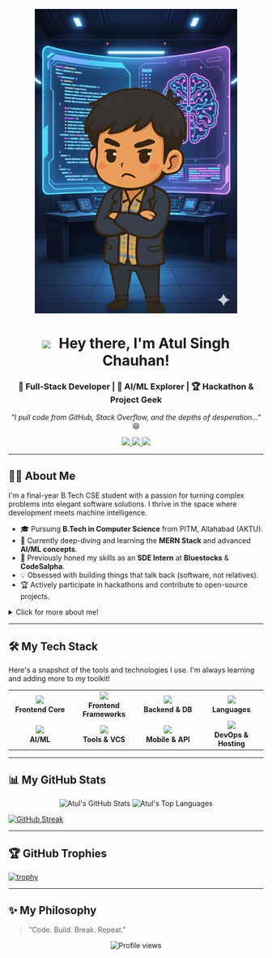 <!-- 
* Feel free to copy and paste this into your own README.
* To make it your own, you'll need to change the username `seriesatul` to your own GitHub username.
* You can also change the themes for the stats and trophies. I've left comments to show you how!
-->

<!-- Header Banner -->
<p align="center">
  <img height="600" width=400 src="https://raw.githubusercontent.com/seriesatul/seriesatul/main/Gemini_Generated_Image_5ivwx5ivwx5ivwx5.png" alt="Atul Singh Chauhan - Full-Stack Developer Banner">
</p>

<!-- Waving GIF and Intro -->
<h1 align="center">
  <img src="https://media.giphy.com/media/hvRJCLFzcasrR4ia7z/giphy.gif" width="30px" style="margin-right: 10px;">
  Hey there, I'm Atul Singh Chauhan!
</h1>
<h3 align="center">🚀 Full-Stack Developer | 🧠 AI/ML Explorer | 🏆 Hackathon & Project Geek</h3>

<!-- Quote -->
<p align="center">
  <i>"I pull code from GitHub, Stack Overflow, and the depths of desperation..."</i> 😆
</p>

<!-- Socials -->
<p align="center">
  <a href="mailto:atulsingh04895@gmail.com">
    <img src="https://img.shields.io/badge/Gmail-D14836?style=for-the-badge&logo=gmail&logoColor=white" />
  </a>
  <a href="https://www.linkedin.com/in/atul-singh-chauhan-a955b529b">
    <img src="https://img.shields.io/badge/LinkedIn-0A66C2?style=for-the-badge&logo=linkedin&logoColor=white" />
  </a>
  <a href="https://github.com/seriesatul">
    <img src="https://img.shields.io/badge/GitHub-171515?style=for-the-badge&logo=github&logoColor=white" />
  </a>
  <!-- Add other links like your portfolio or Twitter if you have them! -->
  <!-- 
  <a href="YOUR_PORTFOLIO_LINK">
    <img src="https://img.shields.io/badge/Portfolio-FF5722?style=for-the-badge&logo=todoist&logoColor=white" />
  </a> 
  -->
</p>

---

## 👨‍💻 About Me

I'm a final-year B.Tech CSE student with a passion for turning complex problems into elegant software solutions. I thrive in the space where development meets machine intelligence.

- 🎓 Pursuing **B.Tech in Computer Science** from PITM, Allahabad (AKTU).
- 🌱 Currently deep-diving and learning the **MERN Stack** and advanced **AI/ML concepts**.
- 💼 Previously honed my skills as an **SDE Intern** at **Bluestocks** & **CodeSalpha**.
- 💡 Obsessed with building things that talk back (software, not relatives).
- 🏆 Actively participate in hackathons and contribute to open-source projects.

<details>
  <summary>Click for more about me!</summary>
  
  - 💬 Ask me about **Web Development, Python, C++, or Data Structures**.
  - 📫 How to reach me: The best way is through [LinkedIn](https://www.linkedin.com/in/atul-singh-chauhan-a955b529b) or [Email](mailto:atulsingh04895@gmail.com).
  - 😄 Fun fact: I believe the three most important things in life are `Ctrl+C`, `Ctrl+V`, and a good night's sleep.
</details>

---

## 🛠️ My Tech Stack

Here's a snapshot of the tools and technologies I use. I'm always learning and adding more to my toolkit!

<table>
  <tr>
    <td align="center" width="120">
      <img src="https://skillicons.dev/icons?i=html,css,js" />
      <br><strong>Frontend Core</strong>
    </td>
    <td align="center" width="120">
      <img src="https://skillicons.dev/icons?i=react,redux,tailwind" />
      <br><strong>Frontend Frameworks</strong>
    </td>
    <td align="center" width="120">
      <img src="https://skillicons.dev/icons?i=nodejs,express,mongodb" />
      <br><strong>Backend & DB</strong>
    </td>
    <td align="center" width="120">
      <img src="https://skillicons.dev/icons?i=python,cpp,java" />
      <br><strong>Languages</strong>
    </td>
  </tr>
  <tr>
    <td align="center" width="120">
      <img src="https://skillicons.dev/icons?i=tensorflow,pytorch,sklearn" />
      <br><strong>AI/ML</strong>
    </td>
    <td align="center" width="120">
      <img src="https://skillicons.dev/icons?i=git,github,vscode" />
      <br><strong>Tools & VCS</strong>
    </td>
    <td align="center" width="120">
      <img src="https://skillicons.dev/icons?i=android,androidstudio,postman" />
      <br><strong>Mobile & API</strong>
    </td>
    <td align="center" width="120">
      <img src="https://skillicons.dev/icons?i=docker,vercel,netlify" />
      <br><strong>DevOps & Hosting</strong>
    </td>
  </tr>
</table>

---

## 📊 My GitHub Stats

<p align="center">
  <!-- GitHub Stats Card -->
  <img src="https://github-readme-stats.vercel.app/api?username=seriesatul&show_icons=true&theme=tokyonight&hide_border=true&include_all_commits=true&count_private=true" alt="Atul's GitHub Stats" width="49%"/>
  <!-- Top Langs Card -->
  <img src="https://github-readme-stats.vercel.app/api/top-langs/?username=seriesatul&layout=compact&theme=tokyonight&hide_border=true&include_all_commits=true&count_private=true&langs_count=8" alt="Atul's Top Languages" width="49%"/>
</p>

<a href="https://git.io/streak-stats"><img src="https://streak-stats.demolab.com?user=seriesatul" alt="GitHub Streak" /></a>
<!-- 
NOTE: You can change the theme for the stats cards. 
Popular themes: dracula, radical, merko, gruvbox, tokyonight, onedark, cobalt, synthwave, highcontrast, dark
-->

---

## 🏆 GitHub Trophies

[![trophy](https://github-profile-trophy.vercel.app/?username=seriesatul&theme=onedark)](https://github.com/seriesatul/github-profile-trophy)

---

## ✨ My Philosophy
> "Code. Build. Break. Repeat."

<p align="center">
  <img src="https://komarev.com/ghpvc/?username=seriesatul&label=Profile%20Views&color=blueviolet&style=flat-square" alt="Profile views" />
</p>

